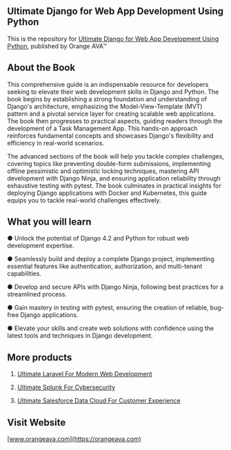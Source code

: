 ## Ultimate Django for Web App Development Using Python


This is the repository for [Ultimate Django for Web App Development Using Python](https://orangeava.com/products/ultimate-django-for-web-app-development-using-python), published by Orange AVA™


## About the Book
This comprehensive guide is an indispensable resource for developers seeking to elevate their web development skills in Django and Python. The book begins by establishing a strong foundation and understanding of Django's architecture, emphasizing the Model-View-Template (MVT) pattern and a pivotal service layer for creating scalable web applications. The book then progresses to practical aspects, guiding readers through the development of a Task Management App. This hands-on approach reinforces fundamental concepts and showcases Django's flexibility and efficiency in real-world scenarios. 

The advanced sections of the book will help you tackle complex challenges, covering topics like preventing double-form submissions, implementing offline pessimistic and optimistic locking techniques, mastering API development with Django Ninja, and ensuring application reliability through exhaustive testing with pytest. The book culminates in practical insights for deploying Django applications with Docker and Kubernetes, this guide equips you to tackle real-world challenges effectively. 


## What you will learn

● Unlock the potential of Django 4.2 and Python for robust web development expertise. 

● Seamlessly build and deploy a complete Django project, implementing essential features like authentication, authorization, and multi-tenant capabilities. 

● Develop and secure APIs with Django Ninja, following best 
practices for a streamlined process. 

● Gain mastery in testing with pytest, ensuring the creation of reliable, bug-free Django applications. 

● Elevate your skills and create web solutions with confidence using the latest tools and techniques in Django development.


## More products
1. [Ultimate Laravel For Modern Web Development](https://orangeava.com/products/ultimate-laravel-for-modern-web-development)

2. [Ultimate Splunk For Cybersecurity](https://orangeava.com/products/ultimate-splunk-for-cybersecurity)

3. [Ultimate Salesforce Data Cloud For Customer Experience](https://orangeava.com/products/ultimate-salesforce-data-cloud-for-customer-experience)

## Visit Website 
[www.orangeava.com](https://orangeava.com)

